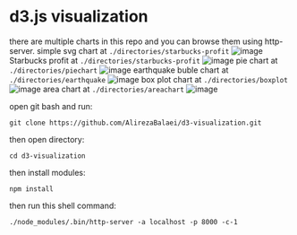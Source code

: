 # d3.js visualization

there are multiple charts in this repo and you can browse them using http-server.
simple svg chart at `./directories/starbucks-profit`
![image](https://user-images.githubusercontent.com/99330644/218257285-1278f65d-f136-4afc-9a14-1dcb1bc2feac.png)
Starbucks profit at `./directories/starbucks-profit`
![image](https://user-images.githubusercontent.com/99330644/218435832-8987e672-7111-40ae-b742-bc21f6944eb2.png)
pie chart at `./directories/piechart`
![image](https://user-images.githubusercontent.com/99330644/218467494-a9258c71-3164-4b72-bb53-2d9456e185cf.png)
earthquake buble chart at `./directories/earthquake`
![image](https://user-images.githubusercontent.com/99330644/220839096-6d9e3c42-4195-4e1c-9833-d0c9be566092.png)
box plot chart at `./directories/boxplot`
![image](https://user-images.githubusercontent.com/99330644/219865692-c53da43f-5958-4bf3-843b-6b9019582566.png)
area chart at `./directories/areachart`
![image](https://user-images.githubusercontent.com/99330644/220875152-4920ab73-d578-4e6f-98c0-33e33c4b1f06.png)

open git bash and run:

```
git clone https://github.com/AlirezaBalaei/d3-visualization.git
```

then open directory:

```
cd d3-visualization
```

then install modules:

```
npm install
```

then run this shell command:

```
./node_modules/.bin/http-server -a localhost -p 8000 -c-1
```
